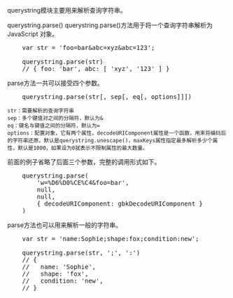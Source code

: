 querystring模块主要用来解析查询字符串。

querystring.parse()
querystring.parse()方法用于将一个查询字符串解析为 JavaScript 对象。
<pre>
    var str = 'foo=bar&abc=xyz&abc=123';

    querystring.parse(str)
    // { foo: 'bar', abc: [ 'xyz', '123' ] }
</pre>

parse方法一共可以接受四个参数。
<pre>
    querystring.parse(str[, sep[, eq[, options]]])
</pre>
    str：需要解析的查询字符串
    sep：多个键值对之间的分隔符，默认为&
    eq：键名与键值之间的分隔符，默认为=
    options：配置对象，它有两个属性，decodeURIComponent属性是一个函数，用来将编码后的字符串还原，默认是querystring.unescape()，maxKeys属性指定最多解析多少个属性，默认是1000，如果设为0就表示不限制属性的最大数量。
前面的例子省略了后面三个参数，完整的调用形式如下。
<pre>
    querystring.parse(
        'w=%D6%D0%CE%C4&foo=bar',
        null,
        null,
        { decodeURIComponent: gbkDecodeURIComponent }
    )
</pre>
parse方法也可以用来解析一般的字符串。
<pre>
    var str = 'name:Sophie;shape:fox;condition:new';

    querystring.parse(str, ';', ':')
    // {
    //   name: 'Sophie',
    //   shape: 'fox',
    //   condition: 'new',
    // }
</pre>